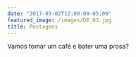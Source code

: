 ```yaml
---
date: "2017-03-02T12:00:00-05:00"
featured_image: /images/DE_03.jpg
title: Postagens
---
```

Vamos tomar um café e bater uma prosa?
